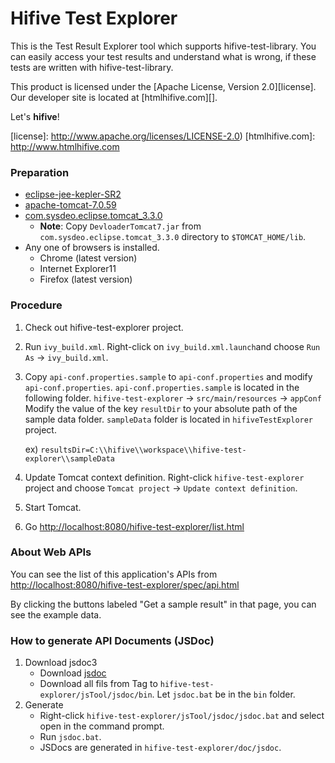 Hifive Test Explorer
========
This is the Test Result Explorer tool which supports hifive-test-library. You
can easily access your test results and understand what is wrong, if these tests
are written with hifive-test-library.

This product is licensed under the [Apache License, Version 2.0][license].
Our developer site is located at [htmlhifive.com][].

Let's **hifive**!

[license]: http://www.apache.org/licenses/LICENSE-2.0)
[htmlhifive.com]: http://www.htmlhifive.com

### Preparation
*   [eclipse-jee-kepler-SR2](https://eclipse.org/downloads/packages/release/Kepler/SR2)
*   [apache-tomcat-7.0.59](http://tomcat.apache.org/download-70.cgi)
*   [com.sysdeo.eclipse.tomcat_3.3.0](http://www.eclipsetotale.com/tomcatPlugin.html)
    * **Note**: Copy `DevloaderTomcat7.jar` from
      `com.sysdeo.eclipse.tomcat_3.3.0` directory to `$TOMCAT_HOME/lib`.
*   Any one of browsers is installed.
    * Chrome (latest version)
    * Internet Explorer11
    * Firefox (latest version)

### Procedure
1.  Check out hifive-test-explorer project.

2.  Run `ivy_build.xml`. Right-click on `ivy_build.xml.launch`and choose `Run
    As` → `ivy_build.xml`.

3.  Copy `api-conf.properties.sample` to `api-conf.properties` and modify
    `api-conf.properties`. `api-conf.properties.sample` is located in the
    following folder. `hifive-test-explorer` → `src/main/resources` → `appConf`
    Modify the value of the key `resultDir` to your absolute path of the sample
    data folder. `sampleData` folder is located in `hifiveTestExplorer`
    project.

    ex) `resultsDir=C:\\hifive\\workspace\\hifive-test-explorer\\sampleData`

4.  Update Tomcat context definition. Right-click `hifive-test-explorer`
    project and choose `Tomcat project` → `Update context definition`.

5.  Start Tomcat.

6.  Go [http://localhost:8080/hifive-test-explorer/list.html][url-list]

[url-list]: http://localhost:8080/hifive-test-explorer/list.html

### About Web APIs
You can see the list of this application's APIs from
[http://localhost:8080/hifive-test-explorer/spec/api.html][url-api]

By clicking the buttons labeled "Get a sample result" in that page, you can see
the example data.

[url-api]: http://localhost:8080/hifive-test-explorer/spec/api.html

### How to generate API Documents (JSDoc)
1.  Download jsdoc3
    - Download [jsdoc](https://github.com/jsdoc3/jsdoc)
    - Download all fils from Tag to `hifive-test-explorer/jsTool/jsdoc/bin`. Let
      `jsdoc.bat` be in the `bin` folder.
2.  Generate
    - Right-click `hifive-test-explorer/jsTool/jsdoc/jsdoc.bat` and select open
      in the command prompt.
    - Run `jsdoc.bat`.
    - JSDocs are generated in `hifive-test-explorer/doc/jsdoc`.
